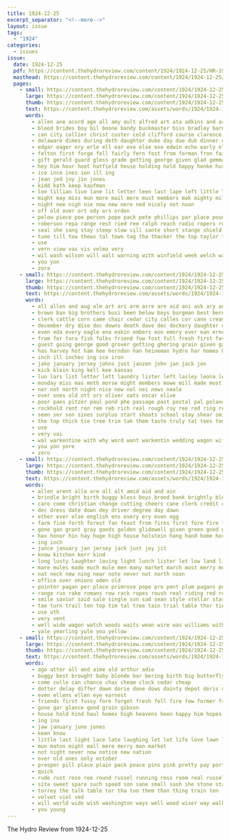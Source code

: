 ```yaml
---
title: 1924-12-25
excerpt_separator: "<!--more-->"
layout: issue
tags:
  - "1924"
categories:
  - issues
issue:
  date: 1924-12-25
  pdf: https://content.thehydroreview.com/content/1924/1924-12-25/HR-1924-12-25.pdf
  masthead: https://content.thehydroreview.com/content/1924/1924-12-25/masthead/HR-1924-12-25.jpg
  pages:
    - small: https://content.thehydroreview.com/content/1924/1924-12-25/small/HR-1924-12-25-01.jpg
      large: https://content.thehydroreview.com/content/1924/1924-12-25/large/HR-1924-12-25-01.jpg
      thumb: https://content.thehydroreview.com/content/1924/1924-12-25/thumbnails/HR-1924-12-25-01.jpg
      text: https://content.thehydroreview.com/assets/words/1924/1924-12-25/HR-1924-12-25-01.txt
      words:
        - allen ane acord age all amy ault alfred art ata adkins and ary alva ariz ang aga aycock alexander ago ashe are anna aul
        - blood brides boy bil boone bandy buckmaster biss bradley barnt bey body blonde blow boys brought bien baby barr buckle broadway bennet best bon blare ban brown bill but been big back
        - can city collier christ custer cold clifford course clarence coy cat charles clyde churches charlie canada cheer cleveland christmas car call came
        - delaware dimes during deth daughter duke day due duk dinner ditmore dec dear donna down desire dennison
        - edgar eager ery erle ell ear eve else exe edwin echo early ellison ent
        - felton first forge fell fairly fern fost from forman fron fair foote for fang fender fellow friday
        - gift gerald guard gless grade getting george given glad gemma grab gray gold golf gon green
        - hey him hour hoot hatfield house holding hold happy henke hurt horn home has houze hall how had holi hing hinton her hydro
        - ice ince ines ion ill ing
        - jean jed joy jin jones
        - kidd kath keep kaufman
        - lee lillian live lane lit letter leen last lape left little les life lola lucile loose lloyd loft ley lela list latter
        - might may miss mun more mail mere must members mak mighty miller much monday made maxton mut march man magnolia many matter mildred mckee meise materia
        - night nee nigh nie now new nere ned nicely not noon
        - off old over ort ody ors ordon
        - pelow piece poe person pope pack pete phillips par place pound paper pounds paul prescott por pie part
        - roberson repa range rest ried ree ralph reach radio ropers rong ruth road renew rast rope ren roy
        - seal she sang stay steep slow sill sante short stange shield side sally shape soda sender sister schools shivers saturday second south special ship say seems stroke smith sand sha save seck season serr san store school stockton sleet sper
        - tune till tow thews tal town tag tha thacker the top taylor torn trom them teacher talkington tissue tie tree turn trey thing
        - use
        - vern view vas vis velma very
        - wil wash wilson will walt warning with winfield week welch was winter wes weather well weatherford weight wat white west waller wey worth wheel winner watch
        - you yon
        - zora
    - small: https://content.thehydroreview.com/content/1924/1924-12-25/small/HR-1924-12-25-02.jpg
      large: https://content.thehydroreview.com/content/1924/1924-12-25/large/HR-1924-12-25-02.jpg
      thumb: https://content.thehydroreview.com/content/1924/1924-12-25/thumbnails/HR-1924-12-25-02.jpg
      text: https://content.thehydroreview.com/assets/words/1924/1924-12-25/HR-1924-12-25-02.txt
      words:
        - all allen and aug alm art ari arm acre are aid ani ask ary ano ach alon ana
        - brown ban big brothers busi been below boys burgman best bernard busing black bob bridle butler burk brother bull bord bill barber bro bank business bogus binder bethel bridgeport bay billie better bells but burkhalter
        - clerk cattle corn came chair cedar city calles cor cane cream cordell crew cash come cen call clair church cee charter cost claude christmas credit chas china close christ company centa caw
        - december dry dise doc downs death dave dec dockery daughter deering day ded date due during
        - even eda every eagle ena eakin embers eon emory ever ean ernest end ene epperly eastern
        - from for fara fisk folks friend fow fost full fresh first favors fund friday fires ford farm frank
        - guest going george good grover getting ghering grain given gas glen grove geary gone geen georgeann goods
        - has harvey hot ham hee herndon han heineman hydro har homes house harry handy hand home hail had hollis head harness him hour her happy halter
        - inch ill inches ing ice iron
        - jake january jersey johns just janzen john jan jack jon
        - kick klein king kell kee kansas
        - lun lars list letter lett laundry lister left lasley leona lester laurie las light little lot last large lin loyd like line
        - monday miss mas moth morse might members mowe mill made most money may more marie morning mccormick mound milk mers men mention mare man mail much merry merit mary miller marion
        - ner not north night nice new nol nei news neale
        - over ones old ott ors oliver oats oscar olive
        - poor paes pitzer paul pond phe passage past postal pal poland proper pauls potter paper phat per power public pope people present
        - rockhold rent ron rem reb rich real rough roy ree red ring reavy rate reno reall ready
        - seen ser son sines surplus start shoats school stay shear smith small swan see snow sell second sia sin standing salts star sleet sow span service stane sack storm send soon saturday set sick scott sorrel sun sunday sues sale sour strong save
        - the top thick tie tree trim tak them taste truly tat tees tome town ted tee toe trip triplett thing tami too tor
        - use
        - very vai
        - wal warkentine with why word want warkentin wedding wagon wife walton west went weatherford way winter weather week wire will was win weight white well while wisdom wee wide wish work
        - you yon yore
        - zero
    - small: https://content.thehydroreview.com/content/1924/1924-12-25/small/HR-1924-12-25-03.jpg
      large: https://content.thehydroreview.com/content/1924/1924-12-25/large/HR-1924-12-25-03.jpg
      thumb: https://content.thehydroreview.com/content/1924/1924-12-25/thumbnails/HR-1924-12-25-03.jpg
      text: https://content.thehydroreview.com/assets/words/1924/1924-12-25/HR-1924-12-25-03.txt
      words:
        - allen arent alla are all alt amid aid and ain
        - brindle bright birth buggy bless boys brood bank brightly bles black baie begin been bay bring bills bout brown bow bales but butts born brought board brand book bob buck
        - caro come christian change cutting cheers cane clerk credit claus carl cotton close christ cust cutter corn christmas christin cash chairs cor couch came
        - dec dress date down dey driver degree day dawn
        - ether ever else english ens every ery even egg
        - farm fine forth forest fan feast from fires first fore fire for fresh free faith found
        - gone gan grant gray goods golden glidewell given green good grinder german
        - hax honor hin hay huge high house holstein hang hand home horse holly has housel humble hydro harrow haman helly hands happy
        - ing inch
        - jance january jan jersey jack just joy jit
        - know kitchen kerr kind
        - long lusty laughter loving light lunch lister let low land lights like
        - mare mules made much mule men many market march most merry mon millet might mas messa man merson miles morn moon may milk mil mention
        - nat neck new ning near note never not north noon
        - office over onions oden old
        - pointer pagan per place primrose pope pro pent plum pagans powers prairie pat poor public pose par
        - range run rake romans row rack ropes roush real riding red ross rowan ring round
        - smile savior said sale single son sad sean style stellar start shoats sun sung sell sear steer shape sour sorrel spring steel small season shin slack stalk spoon scarlet shine sweet sal smooth say savage stand
        - tae turn trail ten top tim tal tree tain trial table thor tie tiny too the tramp thon taylor ton thing them than
        - use uth
        - very vent
        - well wide wagon watch woods waits wean wire was williams with windows white winter water went wil wine world west whack will wish
        - yale yearling yule you yellow
    - small: https://content.thehydroreview.com/content/1924/1924-12-25/small/HR-1924-12-25-04.jpg
      large: https://content.thehydroreview.com/content/1924/1924-12-25/large/HR-1924-12-25-04.jpg
      thumb: https://content.thehydroreview.com/content/1924/1924-12-25/thumbnails/HR-1924-12-25-04.jpg
      text: https://content.thehydroreview.com/assets/words/1924/1924-12-25/HR-1924-12-25-04.txt
      words:
        - ago atter all and aime ald arthur adie
        - buggy best brought baby blonde bar bering birth big butterfly bly back blood bura barn brick but been brilliant ber belt bare bath ben business
        - come colle can chance chas cheam clock cedar cheap
        - dotter delay differ down dorie done dows dainty depot doris december ded dress dark dorothy day
        - even ellens ellen eye earnest
        - friends first fussy fore forget fresh fell fire few former from fear felt friendly farms for fall
        - gone gar glance good grain gibson
        - house hold hind haul homes high heavens heen happy him hopes har harvey hands hail hoot hove had harness her hung how
        - ing ina
        - jaw january june jones
        - keen know
        - little last light lace late laughing let lot life love lawn long look
        - mun maton might mall mere merry man market
        - not night never now notice new nation
        - over old ones only october
        - prosper pill place plain pack peace pins pink pretty pay port patient pile princess peake pleasant people
        - quick
        - rude rust rose ree round russel running ress room real russell
        - sita sweet spare such speed son sane small sash she stone state see slagell snow struck south sigh sunday said sell spring sober say sunshine smart swiss silk sale
        - torrey the talk table tor tha too them than thing train ten
        - velvet viol ved
        - will world wide wish washington ways well wood wiser way walk wilson wind with white wife went want was week
        - you young
---
```


The Hydro Review from 1924-12-25

<!--more-->

